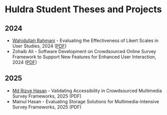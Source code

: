 # Huldra Student Theses and Projects

## 2024
- [Wahidullah Rahmani](https://github.com/simula/huldra-students/tree/main/wahidullah-rahmani) - Evaluating the Effectiveness of Likert Scales in User Studies, 2024 ([PDF](https://home.simula.no/~paalh/students/2024-UiO-WahidullahRahmani.pdf))
- Zohaib Ali - Software Development on Crowdsourced Online Survey Framework to Support New Features for Enhanced User Interaction, 2024 ([PDF](https://home.simula.no/~paalh/students/2024-HIOF-ZohaibAli.pdf))

## 2025
- [Md Rizve Hasan](https://github.com/simula/huldra-students/tree/main/md-rizve-hasan) - Validating Accessibility in Crowdsourced Multimedia Survey Frameworks, 2025 (PDF)
- Mainul Hasan - Evaluating Storage Solutions for Multimedia-Intensive Survey Frameworks, 2025 (PDF)
